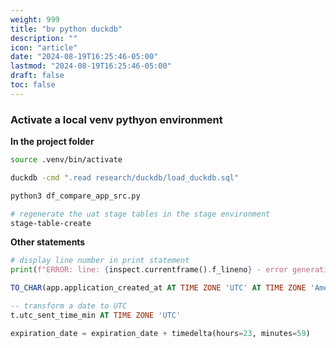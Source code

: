 ```yaml
---
weight: 999
title: "bv python duckdb"
description: ""
icon: "article"
date: "2024-08-19T16:25:46-05:00"
lastmod: "2024-08-19T16:25:46-05:00"
draft: false
toc: false
---
```


### Activate a local venv pythyon environment

**In the project folder**

```bash
source .venv/bin/activate
```

```bash
duckdb -cmd ".read research/duckdb/load_duckdb.sql"
```

```bash
python3 df_compare_app_src.py
```

```bash
# regenerate the uat stage tables in the stage environment
stage-table-create
```

**Other statements**

```python
# display line number in print statement
print(f"ERROR: line: {inspect.currentframe().f_lineno} - error generating {col} for app_id: {id} see: {err_func}")
```

```sql
TO_CHAR(app.application_created_at AT TIME ZONE 'UTC' AT TIME ZONE 'America/Chicago', 'YYYY-MM-DD HH24:MI:SSOF') as dte_application_created_at,
```

```sql
-- transform a date to UTC
t.utc_sent_time_min AT TIME ZONE 'UTC'
```

```python
expiration_date = expiration_date + timedelta(hours=23, minutes=59)
```

